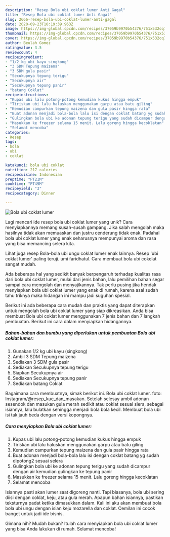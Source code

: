 ```yaml
---
description: "Resep Bola ubi coklat lumer Anti Gagal"
title: "Resep Bola ubi coklat lumer Anti Gagal"
slug: 2666-resep-bola-ubi-coklat-lumer-anti-gagal
date: 2020-09-23T10:19:39.963Z
image: https://img-global.cpcdn.com/recipes/37059b9970b54376/751x532cq70/bola-ubi-coklat-lumer-foto-resep-utama.jpg
thumbnail: https://img-global.cpcdn.com/recipes/37059b9970b54376/751x532cq70/bola-ubi-coklat-lumer-foto-resep-utama.jpg
cover: https://img-global.cpcdn.com/recipes/37059b9970b54376/751x532cq70/bola-ubi-coklat-lumer-foto-resep-utama.jpg
author: Beulah Gomez
ratingvalue: 3.5
reviewcount: 4
recipeingredient:
- "1/2 kg ubi kayu singkong"
- "3 SDM Tepung maizena"
- "3 SDM gula pasir"
- "Secukupnya tepung terigu"
- "Secukupnya air"
- "Secukupnya tepung panir"
- "batang Coklat"
recipeinstructions:
- "Kupas ubi lalu potong-potong kemudian kukus hingga empuk"
- "Tiriskan ubi lalu haluskan menggunakan garpu atau batu giling"
- "Kemudian campurkan tepung maizena dan gula pasir hingga rata"
- "Buat adonan menjadi bola-bola lalu isi dengan coklat batang yg sudah dipotong2 sesuai selera"
- "Gulingkan bola ubi ke adonan tepung terigu yang sudah dicampur dengan air kemudian gulingkan ke tepung panir"
- "Masukkan ke freezer selama 15 menit. Lalu goreng hingga kecoklatan"
- "Selamat mencoba"
categories:
- Resep
tags:
- bola
- ubi
- coklat

katakunci: bola ubi coklat 
nutrition: 217 calories
recipecuisine: Indonesian
preptime: "PT21M"
cooktime: "PT49M"
recipeyield: "3"
recipecategory: Dinner

---
```



![Bola ubi coklat lumer](https://img-global.cpcdn.com/recipes/37059b9970b54376/751x532cq70/bola-ubi-coklat-lumer-foto-resep-utama.jpg)

Lagi mencari ide resep bola ubi coklat lumer yang unik? Cara menyiapkannya memang susah-susah gampang. Jika salah mengolah maka hasilnya tidak akan memuaskan dan justru cenderung tidak enak. Padahal bola ubi coklat lumer yang enak seharusnya mempunyai aroma dan rasa yang bisa memancing selera kita.

Lihat juga resep Bola-bola ubi ungu coklat lumer enak lainnya. Resep &#39;ubi coklat lumer&#39; paling teruji. umi faridhatul. Cara membuat bola ubi cokelat sangat mudah.

Ada beberapa hal yang sedikit banyak berpengaruh terhadap kualitas rasa dari bola ubi coklat lumer, mulai dari jenis bahan, lalu pemilihan bahan segar sampai cara mengolah dan menyajikannya. Tak perlu pusing jika hendak menyiapkan bola ubi coklat lumer yang enak di rumah, karena asal sudah tahu triknya maka hidangan ini mampu jadi suguhan spesial.


Berikut ini ada beberapa cara mudah dan praktis yang dapat diterapkan untuk mengolah bola ubi coklat lumer yang siap dikreasikan. Anda bisa membuat Bola ubi coklat lumer menggunakan 7 jenis bahan dan 7 langkah pembuatan. Berikut ini cara dalam menyiapkan hidangannya.

<!--inarticleads1-->

##### Bahan-bahan dan bumbu yang diperlukan untuk pembuatan Bola ubi coklat lumer:

1. Gunakan 1/2 kg ubi kayu (singkong)
1. Ambil 3 SDM Tepung maizena
1. Sediakan 3 SDM gula pasir
1. Sediakan Secukupnya tepung terigu
1. Siapkan Secukupnya air
1. Sediakan Secukupnya tepung panir
1. Sediakan batang Coklat


Bagaimana cara membuatnya, simak berikut ini. Bola ubi coklat lumer. foto: Instagram/@resep_kue_dan_masakan. Setelah selesay ambil adonan sesendok dan masukan gula merah sedikit atau coklat sesuai slera, sebagai isiannya, lalu bulatkan sehingga menjadi bola bola kecil. Membuat bola ubi isi tak jauh beda dengan versi kopongnya. 

<!--inarticleads2-->

##### Cara menyiapkan Bola ubi coklat lumer:

1. Kupas ubi lalu potong-potong kemudian kukus hingga empuk
1. Tiriskan ubi lalu haluskan menggunakan garpu atau batu giling
1. Kemudian campurkan tepung maizena dan gula pasir hingga rata
1. Buat adonan menjadi bola-bola lalu isi dengan coklat batang yg sudah dipotong2 sesuai selera
1. Gulingkan bola ubi ke adonan tepung terigu yang sudah dicampur dengan air kemudian gulingkan ke tepung panir
1. Masukkan ke freezer selama 15 menit. Lalu goreng hingga kecoklatan
1. Selamat mencoba


Isiannya pasti akan lumer saat digoreng nanti. Tapi biasanya, bola ubi sering diisi dengan coklat, keju, atau gula merah. Apapun bahan isiannya, pastikan teksturnya padat ketika dimasukkan dalam. Kali ini aku akan membuat bola bola ubi ungu dengan isian keju mozarella dan coklat. Cemilan ini cocok banget untuk jadi ide bisnis. 

Gimana nih? Mudah bukan? Itulah cara menyiapkan bola ubi coklat lumer yang bisa Anda lakukan di rumah. Selamat mencoba!
